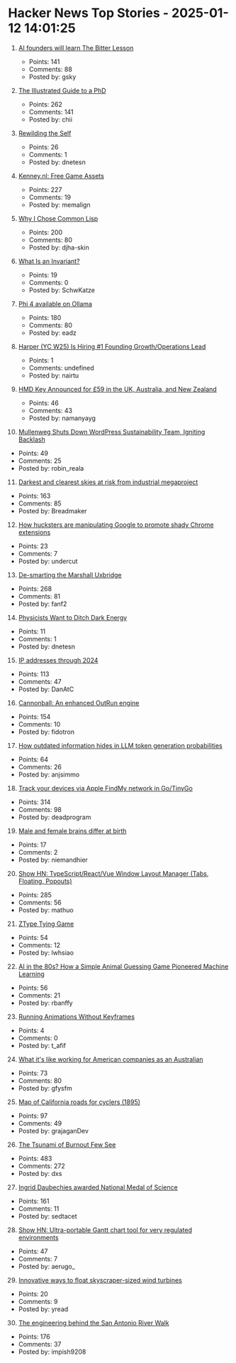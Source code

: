 # Hacker News Top Stories - 2025-01-12 14:01:25

1. [AI founders will learn The Bitter Lesson](https://lukaspetersson.com/blog/2025/bitter-vertical/)
   - Points: 141
   - Comments: 88
   - Posted by: gsky

2. [The Illustrated Guide to a PhD](https://matt.might.net/articles/phd-school-in-pictures/?_nospa=true)
   - Points: 262
   - Comments: 141
   - Posted by: chii

3. [Rewilding the Self](https://worldsensorium.com/rewilding-the-self/)
   - Points: 26
   - Comments: 1
   - Posted by: dnetesn

4. [Kenney.nl: Free Game Assets](https://www.kenney.nl/)
   - Points: 227
   - Comments: 19
   - Posted by: memalign

5. [Why I Chose Common Lisp](https://blog.djhaskin.com/blog/why-i-chose-common-lisp/)
   - Points: 200
   - Comments: 80
   - Posted by: djha-skin

6. [What Is an Invariant?](https://matklad.github.io/2023/10/06/what-is-an-invariant.html)
   - Points: 19
   - Comments: 0
   - Posted by: SchwKatze

7. [Phi 4 available on Ollama](https://ollama.com/library/phi4)
   - Points: 180
   - Comments: 80
   - Posted by: eadz

8. [Harper (YC W25) Is Hiring #1 Founding Growth/Operations Lead](https://www.ycombinator.com/companies/harper/jobs/VUe2K9r-founding-operations-lead)
   - Points: 1
   - Comments: undefined
   - Posted by: nairtu

9. [HMD Key Announced for £59 in the UK, Australia, and New Zealand](https://www.hmd.com/en_int/press/hmd-key-press-release)
   - Points: 46
   - Comments: 43
   - Posted by: namanyayg

10. [Mullenweg Shuts Down WordPress Sustainability Team, Igniting Backlash](https://www.therepository.email/mullenweg-shuts-down-wordpress-sustainability-team-igniting-backlash)
   - Points: 49
   - Comments: 25
   - Posted by: robin_reala

11. [Darkest and clearest skies at risk from industrial megaproject](https://www.eso.org/public/news/eso2501/)
   - Points: 163
   - Comments: 85
   - Posted by: Breadmaker

12. [How hucksters are manipulating Google to promote shady Chrome extensions](https://arstechnica.com/security/2025/01/googles-chrome-web-store-has-a-serious-spam-problem-promoting-shady-extensions/)
   - Points: 23
   - Comments: 7
   - Posted by: undercut

13. [De-smarting the Marshall Uxbridge](https://tomscii.sig7.se/2025/01/De-smarting-the-Marshall-Uxbridge)
   - Points: 268
   - Comments: 81
   - Posted by: fanf2

14. [Physicists Want to Ditch Dark Energy](https://nautil.us/these-physicists-want-to-ditch-dark-energy-1177085/)
   - Points: 11
   - Comments: 1
   - Posted by: dnetesn

15. [IP addresses through 2024](https://www.potaroo.net/ispcol/2025-01/addr2024.html)
   - Points: 113
   - Comments: 47
   - Posted by: DanAtC

16. [Cannonball: An enhanced OutRun engine](https://github.com/djyt/cannonball)
   - Points: 154
   - Comments: 10
   - Posted by: fidotron

17. [How outdated information hides in LLM token generation probabilities](https://blog.anj.ai/2025/01/llm-token-generation-probabilities.html)
   - Points: 64
   - Comments: 26
   - Posted by: anjsimmo

18. [Track your devices via Apple FindMy network in Go/TinyGo](https://github.com/hybridgroup/go-haystack)
   - Points: 314
   - Comments: 98
   - Posted by: deadprogram

19. [Male and female brains differ at birth](https://bsd.biomedcentral.com/articles/10.1186/s13293-024-00657-5)
   - Points: 17
   - Comments: 2
   - Posted by: niemandhier

20. [Show HN: TypeScript/React/Vue Window Layout Manager (Tabs, Floating, Popouts)](https://github.com/mathuo/dockview)
   - Points: 285
   - Comments: 56
   - Posted by: mathuo

21. [ZType Tying Game](https://zty.pe/)
   - Points: 54
   - Comments: 12
   - Posted by: lwhsiao

22. [AI in the 80s? How a Simple Animal Guessing Game Pioneered Machine Learning](https://medium.com/@alexey.medvecky/ai-in-the-80s-how-a-simple-animal-guessing-game-pioneered-machine-learning-before-it-was-cool-2f4a63dfe762)
   - Points: 56
   - Comments: 21
   - Posted by: rbanffy

23. [Running Animations Without Keyframes](https://css-tip.com/animation-without-keyframes/)
   - Points: 4
   - Comments: 0
   - Posted by: t_afif

24. [What it's like working for American companies as an Australian](https://www.seangoedecke.com/working-for-americans/)
   - Points: 73
   - Comments: 80
   - Posted by: gfysfm

25. [Map of California roads for cyclers (1895)](https://www.loc.gov/resource/g4361p.ct000092/?r=-0.628,0.425,1.749,0.902,0)
   - Points: 97
   - Comments: 49
   - Posted by: grajaganDev

26. [The Tsunami of Burnout Few See](http://charleshughsmith.blogspot.com/2025/01/i-quit-tsunami-of-burnout-few-see.html)
   - Points: 483
   - Comments: 272
   - Posted by: dxs

27. [Ingrid Daubechies awarded National Medal of Science](https://today.duke.edu/2025/01/ingrid-daubechies-awarded-national-medal-science)
   - Points: 161
   - Comments: 11
   - Posted by: sedtacet

28. [Show HN: Ultra-portable Gantt chart tool for very regulated environments](https://github.com/aerugo/simplegantt)
   - Points: 47
   - Comments: 7
   - Posted by: aerugo_

29. [Innovative ways to float skyscraper-sized wind turbines](https://mena-forum.com/innovative-float-skyscraper-sized-wind-turbines/)
   - Points: 20
   - Comments: 9
   - Posted by: yread

30. [The engineering behind the San Antonio River Walk](https://practical.engineering/blog/2025/1/7/the-hidden-engineering-behind-texass-top-tourist-attraction)
   - Points: 176
   - Comments: 37
   - Posted by: impish9208


